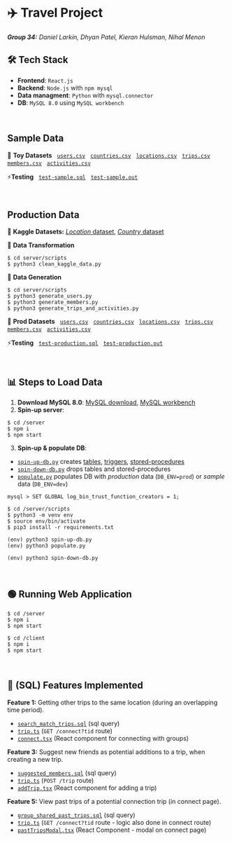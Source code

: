 # ✈️ Travel Project
***Group 34:*** *Daniel Larkin, Dhyan Patel, Kieran Hulsman, Nihal Menon*

## 🛠️ Tech Stack
- **Frontend**: `React.js`
- **Backend**: `Node.js` with `npm mysql`
- **Data managment**: `Python` with `mysql.connector`
- **DB**: `MySQL 8.0` using `MySQL workbench`

<br>

## Sample Data
🧸 **Toy Datasets** &nbsp;
[`users.csv`](server/data/sample/users.csv) &nbsp;
[`countries.csv`](server/data/sample/countries.csv) &nbsp;
[`locations.csv`](server/data/sample/locations.csv) &nbsp;
[`trips.csv`](server/data/sample/trips.csv) &nbsp;
[`members.csv`](server/data/sample/members.csv) &nbsp;
[`activities.csv`](server/data/sample/activities.csv)

⚡**Testing** &nbsp;
[`test-sample.sql`](server/data/test_queries/sample/test-sample.sql) &nbsp;
[`test-sample.out`](server/data/test_queries/sample/) 

<br>

## Production Data

📖 **Kaggle Datasets:**
[*Location* dataset](https://www.kaggle.com/datasets/viswanathanc/world-cities-datasets),
[*Country* dataset](https://www.kaggle.com/datasets/emolodov/country-codes-alpha2-alpha3)

📶 **Data Transformation** &nbsp;
```
$ cd server/scripts
$ python3 clean_kaggle_data.py
```

🤖 **Data Generation** 
```
$ cd server/scripts
$ python3 generate_users.py
$ python3 generate_members.py
$ python3 generate_trips_and_activities.py
```

🥇 **Prod Datasets** &nbsp;
[`users.csv`](server/data/prod/users.csv) &nbsp;
[`countries.csv`](server/data/prod/countries.csv) &nbsp;
[`locations.csv`](server/data/prod/locations.csv) &nbsp;
[`trips.csv`](server/data/prod/trips.csv) &nbsp;
[`members.csv`](server/data/prod/members.csv) &nbsp;
[`activities.csv`](server/data/prod/activities.csv)

⚡**Testing** &nbsp;
[`test-production.sql`](server/data/test_queries/production/test-production.sql) &nbsp;
[`test-production.out`](server/data/test_queries/production/) 

<br>

## 📊 Steps to Load Data
1. **Download MySQL 8.0**: [MySQL download](https://dev.mysql.com/downloads/installer/), [MySQL workbench](https://dev.mysql.com/downloads/workbench/)
2. **Spin-up server**:
```
$ cd /server
$ npm i
$ npm start
```
3. **Spin-up & populate DB**:
  - [`spin-up-db.py`](server/scripts/spin-up-db.py)
    creates [tables](server/db/tables), [triggers](server/db/triggers), [stored-procedures](server/db/storedProcedures)
  - [`spin-down-db.py`](server/scripts/spin-down-db.py) drops tables and stored-procedures
  - [`populate.py`](server/scripts/populate.py) populates DB with *production* data (`DB_ENV=prod`) or *sample* data (`DB_ENV=dev`)

```
mysql > SET GLOBAL log_bin_trust_function_creators = 1;
```
```
$ cd /server/scripts
$ python3 -m venv env
$ source env/bin/activate
$ pip3 install -r requirements.txt
```
```
(env) python3 spin-up-db.py
(env) python3 populate.py
```
```
(env) python3 spin-down-db.py
```

<br>

## 🟢 Running Web Application
```
$ cd /server
$ npm i
$ npm start
```
```
$ cd /client
$ npm i
$ npm start
```

<br>

## 🚀 (SQL) Features Implemented

**Feature 1:** Getting other trips to the same location (during an overlapping time period).
- [`search_match_trips.sql`](server/db/storedProcedures/search_match_trips.sql) (sql query)
- [`trip.ts`](server/src/routers/trip.ts) (`GET /connect?tid` route)
- [`connect.tsx`](client/src/components/connect.tsx) (React component for connecting with groups)

**Feature 3:** Suggest new friends as potential additions to a trip, when creating a new trip.
- [`suggested_members.sql`](server/db/storedProcedures/suggested_members.sql) (sql query)
- [`trip.ts`](server/src/routers/trip.ts) (`POST /trip` route)
- [`addTrip.tsx`](client/src/components/addTrip.tsx) (React component for adding a trip)
 
**Feature 5:** View past trips of a potential connection trip (in connect page).
- [`group_shared_past_trips.sql`](server/db/storedProcedures/group_shared_past_trips.sql) (sql query)
- [`trip.ts`](server/src/routers/trip.ts) (`GET /connect?tid` route - logic also done in connect route)
- [`pastTripsModal.tsx`](client/src/components/pastTripsModal.tsx) (React Component - modal on connect page)

